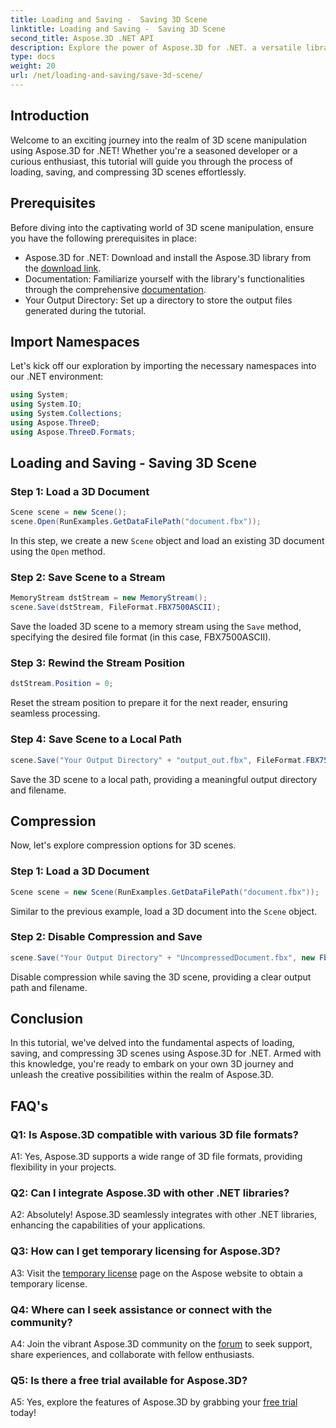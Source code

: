 ```yaml
---
title: Loading and Saving -  Saving 3D Scene
linktitle: Loading and Saving -  Saving 3D Scene
second_title: Aspose.3D .NET API
description: Explore the power of Aspose.3D for .NET. a versatile library for seamless 3D scene manipulation. Load, save, and compress effortlessly.
type: docs
weight: 20
url: /net/loading-and-saving/save-3d-scene/
---
```

## Introduction

Welcome to an exciting journey into the realm of 3D scene manipulation using Aspose.3D for .NET! Whether you're a seasoned developer or a curious enthusiast, this tutorial will guide you through the process of loading, saving, and compressing 3D scenes effortlessly.

## Prerequisites

Before diving into the captivating world of 3D scene manipulation, ensure you have the following prerequisites in place:

- Aspose.3D for .NET: Download and install the Aspose.3D library from the [download link](https://releases.aspose.com/3d/net/).
- Documentation: Familiarize yourself with the library's functionalities through the comprehensive [documentation](https://reference.aspose.com/3d/net/).
- Your Output Directory: Set up a directory to store the output files generated during the tutorial.

## Import Namespaces

Let's kick off our exploration by importing the necessary namespaces into our .NET environment:

```csharp
using System;
using System.IO;
using System.Collections;
using Aspose.ThreeD;
using Aspose.ThreeD.Formats;
```

## Loading and Saving - Saving 3D Scene

### Step 1: Load a 3D Document

```csharp
Scene scene = new Scene();
scene.Open(RunExamples.GetDataFilePath("document.fbx"));
```

In this step, we create a new `Scene` object and load an existing 3D document using the `Open` method.

### Step 2: Save Scene to a Stream

```csharp
MemoryStream dstStream = new MemoryStream();
scene.Save(dstStream, FileFormat.FBX7500ASCII);
```

Save the loaded 3D scene to a memory stream using the `Save` method, specifying the desired file format (in this case, FBX7500ASCII).

### Step 3: Rewind the Stream Position

```csharp
dstStream.Position = 0;
```

Reset the stream position to prepare it for the next reader, ensuring seamless processing.

### Step 4: Save Scene to a Local Path

```csharp
scene.Save("Your Output Directory" + "output_out.fbx", FileFormat.FBX7500ASCII);
```

Save the 3D scene to a local path, providing a meaningful output directory and filename.

## Compression

Now, let's explore compression options for 3D scenes.

### Step 1: Load a 3D Document

```csharp
Scene scene = new Scene(RunExamples.GetDataFilePath("document.fbx"));
```

Similar to the previous example, load a 3D document into the `Scene` object.

### Step 2: Disable Compression and Save

```csharp
scene.Save("Your Output Directory" + "UncompressedDocument.fbx", new FbxSaveOptions(FileFormat.FBX7500ASCII) { EnableCompression = false });
```

Disable compression while saving the 3D scene, providing a clear output path and filename.

## Conclusion

In this tutorial, we've delved into the fundamental aspects of loading, saving, and compressing 3D scenes using Aspose.3D for .NET. Armed with this knowledge, you're ready to embark on your own 3D journey and unleash the creative possibilities within the realm of Aspose.3D.

## FAQ's

### Q1: Is Aspose.3D compatible with various 3D file formats?

A1: Yes, Aspose.3D supports a wide range of 3D file formats, providing flexibility in your projects.

### Q2: Can I integrate Aspose.3D with other .NET libraries?

A2: Absolutely! Aspose.3D seamlessly integrates with other .NET libraries, enhancing the capabilities of your applications.

### Q3: How can I get temporary licensing for Aspose.3D?

A3: Visit the [temporary license](https://purchase.aspose.com/temporary-license/) page on the Aspose website to obtain a temporary license.

### Q4: Where can I seek assistance or connect with the community?

A4: Join the vibrant Aspose.3D community on the [forum](https://forum.aspose.com/c/3d/18) to seek support, share experiences, and collaborate with fellow enthusiasts.

### Q5: Is there a free trial available for Aspose.3D?

A5: Yes, explore the features of Aspose.3D by grabbing your [free trial](https://releases.aspose.com/) today!
